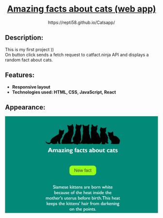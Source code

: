 <h1 align="center">
<a href="https://repti58.github.io/Catsapp">
Amazing facts about cats (web app)
</a>
</h1>

<p align="center">
https://repti58.github.io/Catsapp/
</p>

## Description:
This is my first project )) <br>
On button click sends a fetch request to catfact.ninja API
 and displays a random fact about cats.

## Features:
- **Responsive layout**
- **Technologies used: HTML, CSS, JavaScript, React**

## Appearance:
<a href="https://repti58.github.io/Catsapp/">
  <img src="img/screenshot.png" width="800px">  
</a>
